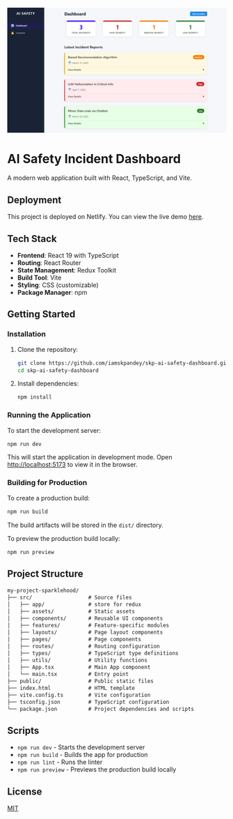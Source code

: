 ![AI Safety Incident Dashboard](public/dashboard.png)
# AI Safety Incident Dashboard

A modern web application built with React, TypeScript, and Vite.

## Deployment

This project is deployed on Netlify. You can view the live demo [here](https://skp-ai-safety-dashboard.netlify.app/).

## Tech Stack

- **Frontend**: React 19 with TypeScript
- **Routing**: React Router
- **State Management**: Redux Toolkit
- **Build Tool**: Vite
- **Styling**: CSS (customizable)
- **Package Manager**: npm

## Getting Started

### Installation

1. Clone the repository:

   ```bash
   git clone https://github.com/iamskpandey/skp-ai-safety-dashboard.git
   cd skp-ai-safety-dashboard
   ```

2. Install dependencies:
   ```bash
   npm install
   ```

### Running the Application

To start the development server:

```bash
npm run dev
```

This will start the application in development mode. Open [http://localhost:5173](http://localhost:5173) to view it in the browser.

### Building for Production

To create a production build:

```bash
npm run build
```

The build artifacts will be stored in the `dist/` directory.

To preview the production build locally:

```bash
npm run preview
```

## Project Structure

```
my-project-sparklehood/
├── src/                  # Source files
│   ├── app/              # store for redux
│   ├── assets/           # Static assets
│   ├── components/       # Reusable UI components
│   ├── features/         # Feature-specific modules
│   ├── layouts/          # Page layout components
│   ├── pages/            # Page components
│   ├── routes/           # Routing configuration
│   ├── types/            # TypeScript type definitions
│   ├── utils/            # Utility functions
│   ├── App.tsx           # Main App component
│   └── main.tsx          # Entry point
├── public/               # Public static files
├── index.html            # HTML template
├── vite.config.ts        # Vite configuration
├── tsconfig.json         # TypeScript configuration
└── package.json          # Project dependencies and scripts
```

## Scripts

- `npm run dev` - Starts the development server
- `npm run build` - Builds the app for production
- `npm run lint` - Runs the linter
- `npm run preview` - Previews the production build locally

## License

[MIT](LICENSE)
